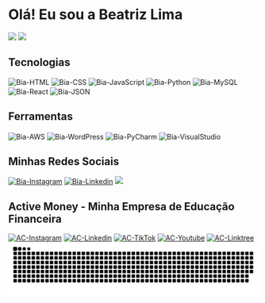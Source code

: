# Olá! Eu sou a Beatriz Lima

<div>
  <a href = "https://github.com/bealimav/"></a>
    <img height = "180" src = "https://github-readme-stats.vercel.app/api?username=beatrizlima&show_icons=true&theme=tokyonight&include_all_commits=true&count_private=true"/>
	 <img height="175em" src="https://github-readme-stats.vercel.app/api/top-langs/?username=bealimav&layout=compact&langs_count=7&bg_color=151515&border_color=9C4E6A&title_color=d7d8c0&text_color=d5e5e4&icon_color=5aa2c9"/>
</div>

<div style="display: inline-block">
  <h2>Tecnologias</h2>
    <img align="center" alt="Bia-HTML" height="30" width="40" src="https://cdn.jsdelivr.net/gh/devicons/devicon@latest/icons/html5/html5-original.svg"/>
    <img align="center" alt="Bia-CSS" height="30" width="40" src="https://cdn.jsdelivr.net/gh/devicons/devicon@latest/icons/css3/css3-original.svg"/>
    <img align="center" alt="Bia-JavaScript" height="30" width="40" src="https://cdn.jsdelivr.net/gh/devicons/devicon@latest/icons/javascript/javascript-original.svg"/>
    <img align="center" alt="Bia-Python" height="30" width="40" src="https://cdn.jsdelivr.net/gh/devicons/devicon@latest/icons/python/python-original.svg"/>
    <img align="center" alt="Bia-MySQL" height="30" width="40" src="https://cdn.jsdelivr.net/gh/devicons/devicon@latest/icons/mysql/mysql-original.svg"/>    
    <img align="center" alt="Bia-React" height="30" width="40" src="https://cdn.jsdelivr.net/gh/devicons/devicon@latest/icons/react/react-original.svg"/>
    <img align="center" alt="Bia-JSON" height="30" width="40" src="https://cdn.jsdelivr.net/gh/devicons/devicon@latest/icons/json/json-original.svg"/>     
</div><br>

<div style="display: inline-block">
  <h2>Ferramentas</h2>
    <img align="center" alt="Bia-AWS" height="30" width="40" src="https://cdn.jsdelivr.net/gh/devicons/devicon@latest/icons/amazonwebservices/amazonwebservices-plain-wordmark.svg"/>
    <img align="center" alt="Bia-WordPress" height="30" width="40" src="https://cdn.jsdelivr.net/gh/devicons/devicon@latest/icons/wordpress/wordpress-plain.svg"/>
    <img align="center" alt="Bia-PyCharm" height="30" width="40" src="https://cdn.jsdelivr.net/gh/devicons/devicon@latest/icons/pycharm/pycharm-original.svg"/>
    <img align="center" alt="Bia-VisualStudio" height="30" width="40" src="https://cdn.jsdelivr.net/gh/devicons/devicon@latest/icons/visualstudio/visualstudio-original.svg"/>
</div><br>

<div>
  <h2>Minhas Redes Sociais</h2>
  	<a href="https://www.instagram.com/bealimav" target="_blank"><img alt="Bia-Instagram" src="https://img.shields.io/badge/Instagram-E4405F?style=for-the-badge&logo=instagram&logoColor=white" target="_blank"/></a> 
   	<a href="https://www.linkedin.com/in/beatriz-de-oliveira-lima/" target="_blank"><img alt="Bia-Linkedin" src="https://img.shields.io/badge/LinkedIn-0077B5?style=for-the-badge&logo=linkedin&logoColor=white" target="_blank"/></a> 
	  <a href = "mailto:beatrizdeoliveira.lima1302@gmail.com"><img src="https://img.shields.io/badge/-Gmail-%23333?style=for-the-badge&logo=gmail&logoColor=white" target="_blank"></a>
</div>

<div>
  <h2>Active Money - Minha Empresa de Educação Financeira</h2>
  	<a href="https://www.instagram.com/_active_money" target="_blank"><img alt="AC-Instagram" src="https://img.shields.io/badge/Instagram-E4405F?style=for-the-badge&logo=instagram&logoColor=white" target="_blank"/></a> 
   	<a href="https://www.linkedin.com/company/active-money/" target="_blank"><img alt="AC-Linkedin" src="https://img.shields.io/badge/LinkedIn-0077B5?style=for-the-badge&logo=linkedin&logoColor=white" target="_blank"/></a> 
    <a href="https://www.tiktok.com/@activemoney_" target="_blank"><img alt="AC-TikTok" src="https://img.shields.io/badge/TikTok-000000?style=for-the-badge&logo=tiktok&logoColor=white" target="_blank"/></a> 
   	<a href="https://www.youtube.com/@active_money" target="_blank"><img alt="AC-Youtube" src="https://img.shields.io/badge/YouTube-FF0000?style=for-the-badge&logo=youtube&logoColor=white" target="_blank"/></a> 
	  <a href="https://linktr.ee/_active_money?utm_source=linktree_profile_share&ltsid=ea18dbb3-d40a-42cd-bf42-ad3c2ea58cc9" target="_blank"><img alt="AC-Linktree" src="https://img.shields.io/badge/linktree-39E09B?style=for-the-badge&logo=linktree&logoColor=white" target="_blank"/></a>
</div>

 <picture>
  <source media="(prefers-color-scheme: dark)" srcset="https://raw.githubusercontent.com/AecioJose/AecioJose/output/github-contribution-grid-snake-dark.svg">
  <source media="(prefers-color-scheme: light)" srcset="https://raw.githubusercontent.com/AecioJose/AecioJose/output/github-contribution-grid-snake.svg">
  <img alt="github contribution grid snake animation" src="https://raw.githubusercontent.com/AecioJose/AecioJose/output/github-contribution-grid-snake.svg">
</picture>
